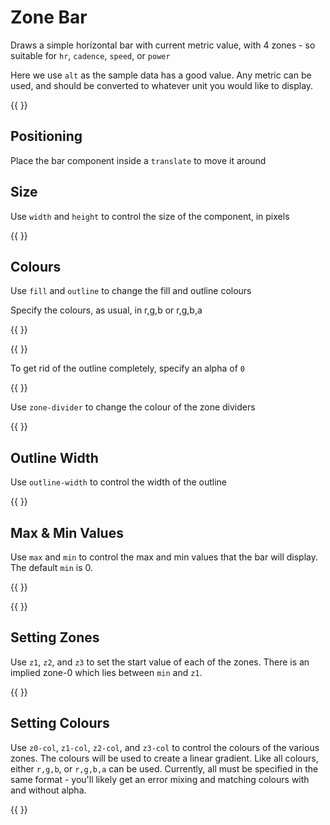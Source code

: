 # Zone Bar

Draws a simple horizontal bar with current metric value, with 4 zones - so suitable for
`hr`, `cadence`, `speed`, or `power`

Here we use `alt` as the sample data has a good value. Any metric can be used, and should be
converted to whatever unit you would like to display.


{{ <component type="zone-bar"  metric="alt" units="feet" /> }}


## Positioning

Place the bar component inside a `translate` to move it around

## Size

Use `width` and `height` to control the size of the component, in pixels

{{ <component type="zone-bar" width="100" height="100" metric="alt" units="feet" /> }}

## Colours

Use `fill` and `outline` to change the fill and outline colours

Specify the colours, as usual, in r,g,b or r,g,b,a

{{ <component type="zone-bar" metric="alt" units="feet" fill="255,255,255,128" /> }}

{{ <component type="zone-bar" metric="alt" units="feet" outline="255,0,255" /> }}

To get rid of the outline completely, specify an alpha of `0`

{{ <component type="zone-bar" metric="alt" units="feet" outline="255,0,255,0" /> }}

Use `zone-divider` to change the colour of the zone dividers

{{ <component type="zone-bar" metric="alt" units="feet" zone-divider="255,0,255" /> }}

## Outline Width

Use `outline-width` to control the width of the outline

{{ <component type="zone-bar" metric="alt" units="feet" outline-width="3" /> }}


## Max & Min Values

Use `max` and `min` to control the max and min values that the bar will display. The default `min` is 0.

{{ <component type="zone-bar" metric="alt" units="feet" max="500" /> }}

{{ <component type="zone-bar" metric="alt" units="feet" max="500" min="0" /> }}

## Setting Zones

Use `z1`, `z2`, and `z3` to set the start value of each of the zones. There is an implied
zone-0 which lies between `min` and `z1`.

{{ <component type="zone-bar" metric="alt" units="feet" max="50" z1="10" z2="20" z3="30" /> }}

## Setting Colours

Use `z0-col`, `z1-col`, `z2-col`, and `z3-col` to control the colours of the various zones. The colours will 
be used to create a linear gradient. Like all colours, either `r,g,b`, or `r,g,b,a` can be used. Currently, all must be specified
in the same format - you'll likely get an error mixing and matching colours with and without alpha.

{{ <component type="zone-bar" metric="alt" units="feet" max="50" z1="10" z2="20" z3="30" z0-col="255,255,255" z1-col="255,0,0" z2-col="0,255,0" z3-col="0,0,255" /> }}



